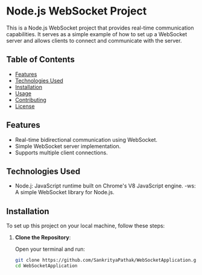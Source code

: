# Node.js WebSocket Project

This is a Node.js WebSocket project that provides real-time communication capabilities. It serves as a simple example of how to set up a WebSocket server and allows clients to connect and communicate with the server.

## Table of Contents

- [Features](#features)
- [Technologies Used](#technologies-used)
- [Installation](#installation)
- [Usage](#usage)
- [Contributing](#contributing)
- [License](#license)

## Features

- Real-time bidirectional communication using WebSocket.
- Simple WebSocket server implementation.
- Supports multiple client connections.

## Technologies Used

- Node.j: JavaScript runtime built on Chrome's V8 JavaScript engine.
-ws: A simple WebSocket library for Node.js.

## Installation

To set up this project on your local machine, follow these steps:

1. **Clone the Repository**:

   Open your terminal and run:

   ```bash
   git clone https://github.com/SankrityaPathak/WebSocketApplication.git
   cd WebSocketApplication

